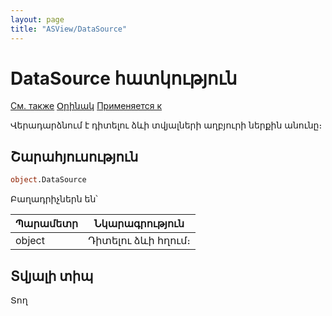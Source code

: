 ```yaml
---
layout: page
title: "ASView/DataSource"
---
```



# DataSource հատկություն

[См. также](../Asview.md) [Օրինակ](../../Examples/E_AsView.html) [Применяется к](../Asview.md)

Վերադարձնում է դիտելու ձևի տվյալների աղբյուրի ներքին անունը։

## Շարահյուսություն

``` vb
object.DataSource 
```

Բաղադրիչներն են՝


| Պարամետր | Նկարագրություն |
|--|--|
| object | Դիտելու ձևի հղում։ |


## Տվյալի տիպ

Տող